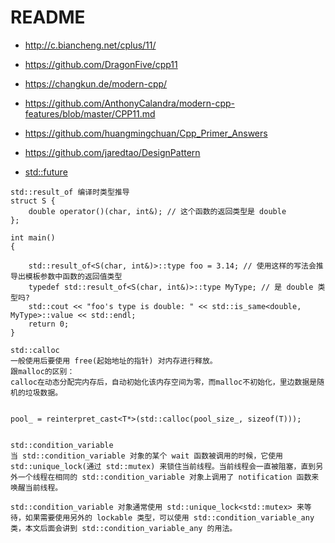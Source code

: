 # README
- http://c.biancheng.net/cplus/11/
- https://github.com/DragonFive/cpp11
- https://changkun.de/modern-cpp/
- https://github.com/AnthonyCalandra/modern-cpp-features/blob/master/CPP11.md
- https://github.com/huangmingchuan/Cpp_Primer_Answers
- https://github.com/jaredtao/DesignPattern

- [std::future](https://blog.csdn.net/lijinqi1987/article/details/78507623)
```
std::result_of 编译时类型推导
struct S {
    double operator()(char, int&); // 这个函数的返回类型是 double
};

int main()
{

    std::result_of<S(char, int&)>::type foo = 3.14; // 使用这样的写法会推导出模板参数中函数的返回值类型
    typedef std::result_of<S(char, int&)>::type MyType; // 是 double 类型吗?
    std::cout << "foo's type is double: " << std::is_same<double, MyType>::value << std::endl;
    return 0;
}

std::calloc
一般使用后要使用 free(起始地址的指针) 对内存进行释放。
跟malloc的区别：
calloc在动态分配完内存后，自动初始化该内存空间为零，而malloc不初始化，里边数据是随机的垃圾数据。


pool_ = reinterpret_cast<T*>(std::calloc(pool_size_, sizeof(T)));


std::condition_variable
当 std::condition_variable 对象的某个 wait 函数被调用的时候，它使用 std::unique_lock(通过 std::mutex) 来锁住当前线程。当前线程会一直被阻塞，直到另外一个线程在相同的 std::condition_variable 对象上调用了 notification 函数来唤醒当前线程。

std::condition_variable 对象通常使用 std::unique_lock<std::mutex> 来等待，如果需要使用另外的 lockable 类型，可以使用 std::condition_variable_any 类，本文后面会讲到 std::condition_variable_any 的用法。

```